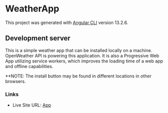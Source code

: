 # WeatherApp

This project was generated with [Angular CLI](https://github.com/angular/angular-cli) version 13.2.6.

## Development server

This is a simple weather app that can be installed locally on a machine. OpenWeather API is powering this application. It is also a Progressive Web App utilizing service workers, which improves the loading time of a web app and offline capabilities. 

**NOTE: The install button may be found in different locations in other browsers. 

### Links

- Live Site URL: [App](https://weather-app-19544.web.app/)



